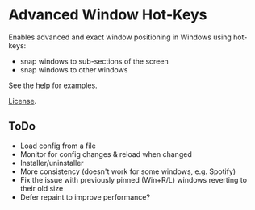 Advanced Window Hot-Keys
========================

Enables advanced and exact window positioning in Windows using hot-keys:

* snap windows to sub-sections of the screen
* snap windows to other windows

See the [help](index.html) for examples.

[License](LICENSE.txt).

ToDo
-----------

- Load config from a file
- Monitor for config changes & reload when changed
- Installer/uninstaller
- More consistency (doesn't work for some windows, e.g. Spotify)
- Fix the issue with previously pinned (Win+R/L) windows reverting to their old size
- Defer repaint to improve performance?
